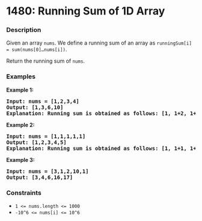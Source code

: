 # 1480: Running Sum of 1D Array

### Description

Given an array <code>nums</code>. We define a running sum of an array as <code>runningSum[i] = sum(nums[0]…nums[i])</code>.

Return the running sum of <code>nums</code>.

### Examples

<p><strong>Example 1:</strong></p>

<pre><strong>Input: nums = [1,2,3,4]</strong>
<strong>Output: [1,3,6,10] </strong>
<strong>Explanation: Running sum is obtained as follows: [1, 1+2, 1+2+3, 1+2+3+4].</strong>
</pre>

<p><strong>Example 2:</strong></p>

<pre><strong>Input: nums = [1,1,1,1,1]</strong>
<strong>Output: [1,2,3,4,5]</strong>
<strong>Explanation: Running sum is obtained as follows: [1, 1+1, 1+1+1, 1+1+1+1, 1+1+1+1+1].</strong>
</pre>

<p><strong>Example 3:</strong></p>

<pre><strong>Input: nums = [3,1,2,10,1]</strong>
<strong>Output: [3,4,6,16,17]</strong>
</pre>

### Constraints

<ul>
<li><code>1 <= nums.length <= 1000</code></li>
<li><code>-10^6 <= nums[i] <= 10^6</code></li>
</ul>

